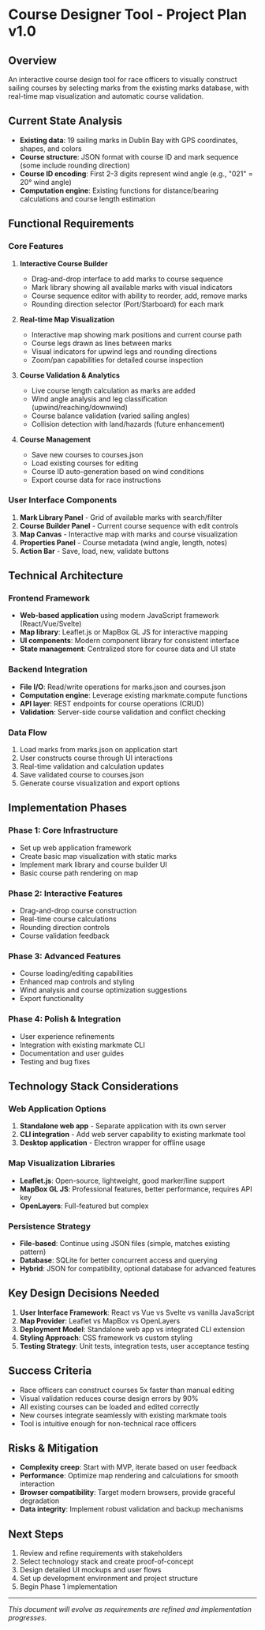 # Course Designer Tool - Project Plan v1.0

## Overview
An interactive course design tool for race officers to visually construct sailing courses by selecting marks from the existing marks database, with real-time map visualization and automatic course validation.

## Current State Analysis
- **Existing data**: 19 sailing marks in Dublin Bay with GPS coordinates, shapes, and colors
- **Course structure**: JSON format with course ID and mark sequence (some include rounding direction)
- **Course ID encoding**: First 2-3 digits represent wind angle (e.g., "021" = 20° wind angle)
- **Computation engine**: Existing functions for distance/bearing calculations and course length estimation

## Functional Requirements

### Core Features
1. **Interactive Course Builder**
   - Drag-and-drop interface to add marks to course sequence
   - Mark library showing all available marks with visual indicators
   - Course sequence editor with ability to reorder, add, remove marks
   - Rounding direction selector (Port/Starboard) for each mark

2. **Real-time Map Visualization**
   - Interactive map showing mark positions and current course path
   - Course legs drawn as lines between marks
   - Visual indicators for upwind legs and rounding directions
   - Zoom/pan capabilities for detailed course inspection

3. **Course Validation & Analytics**
   - Live course length calculation as marks are added
   - Wind angle analysis and leg classification (upwind/reaching/downwind)
   - Course balance validation (varied sailing angles)
   - Collision detection with land/hazards (future enhancement)

4. **Course Management**
   - Save new courses to courses.json
   - Load existing courses for editing
   - Course ID auto-generation based on wind conditions
   - Export course data for race instructions

### User Interface Components
1. **Mark Library Panel** - Grid of available marks with search/filter
2. **Course Builder Panel** - Current course sequence with edit controls
3. **Map Canvas** - Interactive map with marks and course visualization
4. **Properties Panel** - Course metadata (wind angle, length, notes)
5. **Action Bar** - Save, load, new, validate buttons

## Technical Architecture

### Frontend Framework
- **Web-based application** using modern JavaScript framework (React/Vue/Svelte)
- **Map library**: Leaflet.js or MapBox GL JS for interactive mapping
- **UI components**: Modern component library for consistent interface
- **State management**: Centralized store for course data and UI state

### Backend Integration
- **File I/O**: Read/write operations for marks.json and courses.json
- **Computation engine**: Leverage existing markmate.compute functions
- **API layer**: REST endpoints for course operations (CRUD)
- **Validation**: Server-side course validation and conflict checking

### Data Flow
1. Load marks from marks.json on application start
2. User constructs course through UI interactions
3. Real-time validation and calculation updates
4. Save validated course to courses.json
5. Generate course visualization and export options

## Implementation Phases

### Phase 1: Core Infrastructure
- Set up web application framework
- Create basic map visualization with static marks
- Implement mark library and course builder UI
- Basic course path rendering on map

### Phase 2: Interactive Features
- Drag-and-drop course construction
- Real-time course calculations
- Rounding direction controls
- Course validation feedback

### Phase 3: Advanced Features
- Course loading/editing capabilities
- Enhanced map controls and styling
- Wind analysis and course optimization suggestions
- Export functionality

### Phase 4: Polish & Integration
- User experience refinements
- Integration with existing markmate CLI
- Documentation and user guides
- Testing and bug fixes

## Technology Stack Considerations

### Web Application Options
1. **Standalone web app** - Separate application with its own server
2. **CLI integration** - Add web server capability to existing markmate tool
3. **Desktop application** - Electron wrapper for offline usage

### Map Visualization Libraries
- **Leaflet.js**: Open-source, lightweight, good marker/line support
- **MapBox GL JS**: Professional features, better performance, requires API key
- **OpenLayers**: Full-featured but complex

### Persistence Strategy
- **File-based**: Continue using JSON files (simple, matches existing pattern)
- **Database**: SQLite for better concurrent access and querying
- **Hybrid**: JSON for compatibility, optional database for advanced features

## Key Design Decisions Needed

1. **User Interface Framework**: React vs Vue vs Svelte vs vanilla JavaScript
2. **Map Provider**: Leaflet vs MapBox vs OpenLayers
3. **Deployment Model**: Standalone web app vs integrated CLI extension
4. **Styling Approach**: CSS framework vs custom styling
5. **Testing Strategy**: Unit tests, integration tests, user acceptance testing

## Success Criteria
- Race officers can construct courses 5x faster than manual editing
- Visual validation reduces course design errors by 90%
- All existing courses can be loaded and edited correctly
- New courses integrate seamlessly with existing markmate tools
- Tool is intuitive enough for non-technical race officers

## Risks & Mitigation
- **Complexity creep**: Start with MVP, iterate based on user feedback
- **Performance**: Optimize map rendering and calculations for smooth interaction
- **Browser compatibility**: Target modern browsers, provide graceful degradation
- **Data integrity**: Implement robust validation and backup mechanisms

## Next Steps
1. Review and refine requirements with stakeholders
2. Select technology stack and create proof-of-concept
3. Design detailed UI mockups and user flows
4. Set up development environment and project structure
5. Begin Phase 1 implementation

---
*This document will evolve as requirements are refined and implementation progresses.*